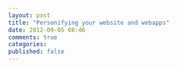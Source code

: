 ```yaml
---
layout: post
title: "Personifying your website and webapps"
date: 2012-09-05 08:46
comments: true
categories: 
published: false
---
```

